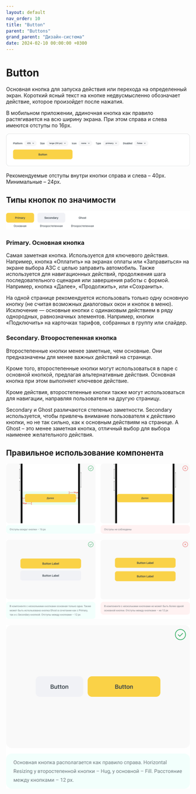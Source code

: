 ```yaml
---
layout: default
nav_order: 10
title: "Button"
parent: "Buttons"
grand_parent: "Дизайн-система"
date: 2024-02-10 00:00:00 +0300
---
```


# Button

Основная кнопка для запуска действия или перехода на определенный экран.
Короткий ясный текст на кнопке недвусмысленно обозначает действие, которое произойдет после нажатия.

В мобильном приложении, ддиночная кнопка как правило растягивается на всю ширину экрана. При этом справа
и слева имеются отступы по 16px.

![Button](/assets/images/design/buttons/button/frame1.png)

Рекомендуемые отступы внутри кнопки справа и слева – 40px. Минимальные – 24px.

## Типы кнопок по значимости

![Button](/assets/images/design/buttons/button/frame2.png)

### Primary. Основная кнопка

Самая заметная кнопка. Используется для ключевого действия. Например, кнопка «Оплатить» на экранах
оплаты или «Заправиться» на экране выбора АЗС с целью заправить автомобиль. Также используется для
навигационных действий, продолжения шага последовательного сценария или завершения работы с формой.
Например, кнопка «Далее», «Продолжить», или «Сохранить».

На одной странице рекомендуется использовать только одну основную кнопку (не считая возможных диалоговых
окон и кнопок в меню). Исключение — основные кнопки с одинаковым действием в ряду однородных, равнозначных
элементов. Например, кнопки «Подключить» на карточках тарифов, собранных в группу или слайдер.

### Secondary. Втооростепенная кнопка

Второстепенные кнопки менее заметные, чем основные. Они предназначены для менее важных действий на странице.

Кроме того, второстепенные кнопки могут использоваться в паре с основной кнопкой, предлагая альтернативные
действия. Основная кнопка при этом выполняет ключевое действие.

Кроме действия, второстепенные кнопки также могут использоваться для навигации, направляя пользователя на
другую страницу.

Secondary и Ghost различаются степенью заметности. Secondary используется, чтобы привлечь внимание
пользователя к действию кнопки, но не так сильно, как к основным действиям на странице. А Ghost –
это менее заметная кнопка, отличный выбор для выбора наименее желательного действия.

## Правильное использование компонента

![Button](/assets/images/design/buttons/button/frame3.png)

![Button](/assets/images/design/buttons/button/frame4.png)

![Button](/assets/images/design/buttons/button/frame5.png)

